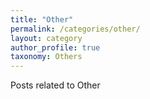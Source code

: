 ```yaml
---
title: "Other"
permalink: /categories/other/
layout: category
author_profile: true
taxonomy: Others
---
```

Posts related to Other
